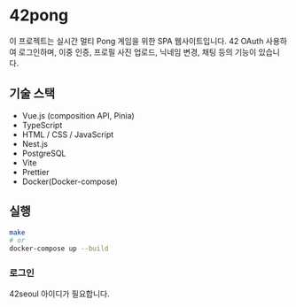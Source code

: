 # 42pong

이 프로젝트는 실시간 멀티 Pong 게임을 위한 SPA 웹사이트입니다.
42 OAuth 사용하여 로그인하며, 이중 인증, 프로필 사진 업로드, 닉네임 변경, 채팅 등의 기능이 있습니다.


## 기술 스택
- Vue.js (composition API, Pinia)
- TypeScript
- HTML / CSS / JavaScript
- Nest.js
- PostgreSQL
- Vite
- Prettier
- Docker(Docker-compose)


## 실행

```bash
make
# or
docker-compose up --build
```


### 로그인
42seoul 아이디가 필요합니다.
